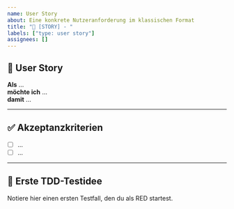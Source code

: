 ```yaml
---
name: User Story
about: Eine konkrete Nutzeranforderung im klassischen Format
title: "📌 [STORY] - "
labels: ["type: user story"]
assignees: []
---
```


## 🎯 User Story

**Als** ...  
**möchte ich** ...  
**damit** ...

---

## ✅ Akzeptanzkriterien

- [ ] ...
- [ ] ...

---

## 🧪 Erste TDD-Testidee

Notiere hier einen ersten Testfall, den du als RED startest.

